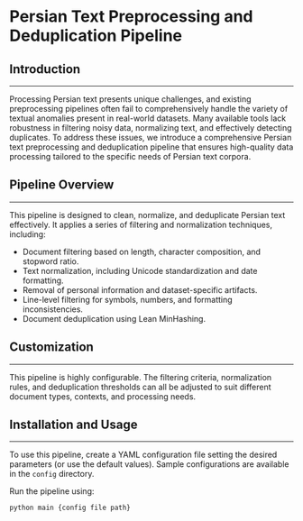 # Persian Text Preprocessing and Deduplication Pipeline

## Introduction
---
Processing Persian text presents unique challenges, and existing preprocessing pipelines often fail to comprehensively handle the variety of textual anomalies present in real-world datasets. Many available tools lack robustness in filtering noisy data, normalizing text, and effectively detecting duplicates. To address these issues, we introduce a comprehensive Persian text preprocessing and deduplication pipeline that ensures high-quality data processing tailored to the specific needs of Persian text corpora.

## Pipeline Overview
---
This pipeline is designed to clean, normalize, and deduplicate Persian text effectively. It applies a series of filtering and normalization techniques, including:
- Document filtering based on length, character composition, and stopword ratio.
- Text normalization, including Unicode standardization and date formatting.
- Removal of personal information and dataset-specific artifacts.
- Line-level filtering for symbols, numbers, and formatting inconsistencies.
- Document deduplication using Lean MinHashing.

## Customization
---
This pipeline is highly configurable. The filtering criteria, normalization rules, and deduplication thresholds can all be adjusted to suit different document types, contexts, and processing needs.

<!--## Paper and Dataset
---
 For a detailed explanation of the methodology and evaluation, please refer to our published paper:
- **Paper Title:** [Insert Paper Title]
- **Link:** [Insert Paper Link]

Additionally, the dataset processed by this pipeline is available on Hugging Face:
- **Hugging Face Repository:** [Insert Hugging Face Link] -->

## Installation and Usage
---
To use this pipeline, create a YAML configuration file setting the desired parameters (or use the default values). Sample configurations are available in the `config` directory.

Run the pipeline using:
```bash
python main {config file path}
```

